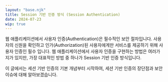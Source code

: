 ```yaml
---
layout: "base.njk"
title: Session 기반 인증 방식 (Session Authentication)
date: 2024-07-23
wip: true
---
```


웹 애플리케이션에서 사용자 인증(Authentication)은 필수적인 보안 절차입니다.
사용자의 신원을 확인하고 인가(Authorization)된 사용자에게만 서비스를 제공하기 위해 사용자 인증인 필수 입니다.
웹 애플리케이션에서 사용자 인증을 구현하는 방법은 여러가지가 있지만, 가장 대표적인 방법 중 하나가 Session 기반 인증 방식입니다.

이 글에서는 세션 기반 인증의 기본 개념부터 시작하여, 세션 기반 인증의 장단점과 보안 이슈에 대해 알아보겠습니다.
